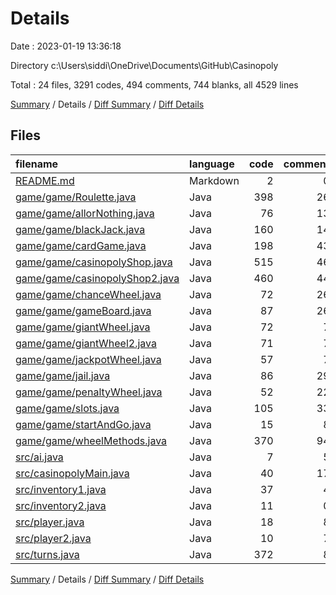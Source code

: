 # Details

Date : 2023-01-19 13:36:18

Directory c:\\Users\\siddi\\OneDrive\\Documents\\GitHub\\Casinopoly

Total : 24 files,  3291 codes, 494 comments, 744 blanks, all 4529 lines

[Summary](results.md) / Details / [Diff Summary](diff.md) / [Diff Details](diff-details.md)

## Files
| filename | language | code | comment | blank | total |
| :--- | :--- | ---: | ---: | ---: | ---: |
| [README.md](/README.md) | Markdown | 2 | 0 | 0 | 2 |
| [game/game/Roulette.java](/game/game/Roulette.java) | Java | 398 | 26 | 64 | 488 |
| [game/game/allorNothing.java](/game/game/allorNothing.java) | Java | 76 | 13 | 21 | 110 |
| [game/game/blackJack.java](/game/game/blackJack.java) | Java | 160 | 14 | 46 | 220 |
| [game/game/cardGame.java](/game/game/cardGame.java) | Java | 198 | 43 | 72 | 313 |
| [game/game/casinopolyShop.java](/game/game/casinopolyShop.java) | Java | 515 | 46 | 49 | 610 |
| [game/game/casinopolyShop2.java](/game/game/casinopolyShop2.java) | Java | 460 | 44 | 48 | 552 |
| [game/game/chanceWheel.java](/game/game/chanceWheel.java) | Java | 72 | 26 | 31 | 129 |
| [game/game/gameBoard.java](/game/game/gameBoard.java) | Java | 87 | 26 | 42 | 155 |
| [game/game/giantWheel.java](/game/game/giantWheel.java) | Java | 72 | 7 | 16 | 95 |
| [game/game/giantWheel2.java](/game/game/giantWheel2.java) | Java | 71 | 7 | 16 | 94 |
| [game/game/jackpotWheel.java](/game/game/jackpotWheel.java) | Java | 57 | 7 | 15 | 79 |
| [game/game/jail.java](/game/game/jail.java) | Java | 86 | 29 | 34 | 149 |
| [game/game/penaltyWheel.java](/game/game/penaltyWheel.java) | Java | 52 | 22 | 21 | 95 |
| [game/game/slots.java](/game/game/slots.java) | Java | 105 | 33 | 41 | 179 |
| [game/game/startAndGo.java](/game/game/startAndGo.java) | Java | 15 | 8 | 11 | 34 |
| [game/game/wheelMethods.java](/game/game/wheelMethods.java) | Java | 370 | 94 | 87 | 551 |
| [src/ai.java](/src/ai.java) | Java | 7 | 5 | 2 | 14 |
| [src/casinopolyMain.java](/src/casinopolyMain.java) | Java | 40 | 17 | 20 | 77 |
| [src/inventory1.java](/src/inventory1.java) | Java | 37 | 4 | 28 | 69 |
| [src/inventory2.java](/src/inventory2.java) | Java | 11 | 0 | 11 | 22 |
| [src/player.java](/src/player.java) | Java | 18 | 8 | 14 | 40 |
| [src/player2.java](/src/player2.java) | Java | 10 | 7 | 12 | 29 |
| [src/turns.java](/src/turns.java) | Java | 372 | 8 | 43 | 423 |

[Summary](results.md) / Details / [Diff Summary](diff.md) / [Diff Details](diff-details.md)